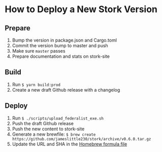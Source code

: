 # How to Deploy a New Stork Version

## Prepare
1. Bump the version in package.json and Cargo.toml
1. Commit the version bump to master and push
1. Make sure `master` passes
1. Prepare documentation and stats on stork-site

## Build
1. Run `$ yarn build:prod`
1. Create a new draft Github release with a changelog

## Deploy
1. Run `$ ./scripts/upload_federalist_exe.sh`
1. Push the draft Github release
1. Push the new content to stork-site
1. Generate a new brewfile: `$ brew create https://github.com/jameslittle230/stork/archive/v0.6.0.tar.gz`
1. Update the URL and SHA in the [Homebrew formula file](https://github.com/jameslittle230/homebrew-stork-tap/blob/master/Formula/stork.rb)
